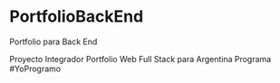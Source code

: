 # PortfolioBackEnd
Portfolio para Back End

Proyecto Integrador Portfolio Web Full Stack para Argentina Programa #YoProgramo

